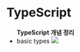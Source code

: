 # TypeScript

<ul>
  <b>TypeScript 개념 정리</b>
  <li>
    basic types
    <a href="https://github.com/Sweet-Pumpkin/practice-typescript/tree/main/basic-types">
      <img src="https://img.shields.io/badge/CODE-000000?style=flat-square&logo=CodersRank&logoColor=FFFFFF"/>
    </a>
  </li>
</ul>

